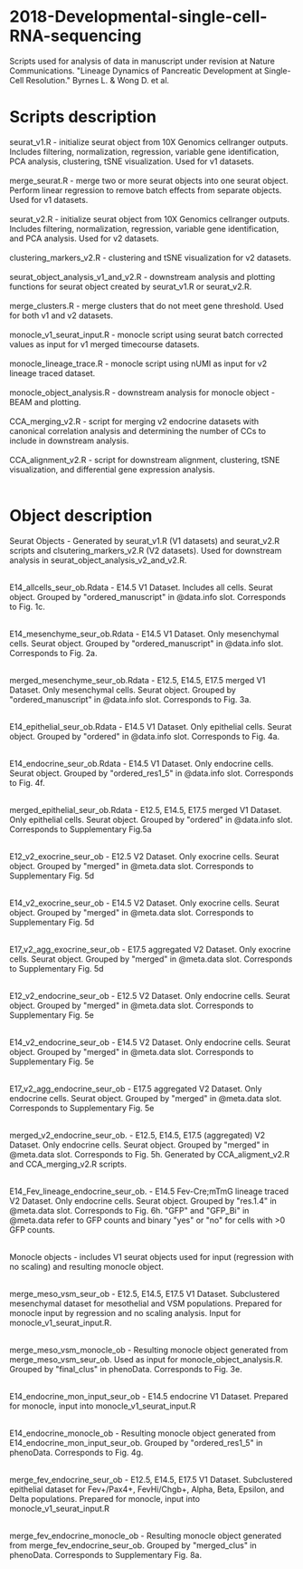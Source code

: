 # 2018-Developmental-single-cell-RNA-sequencing

Scripts used for analysis of data in manuscript under revision at Nature Communications. "Lineage Dynamics of Pancreatic Development at Single-Cell Resolution." Byrnes L. & Wong D. et al.

# Scripts description

seurat_v1.R - initialize seurat object from 10X Genomics cellranger outputs. Includes filtering, normalization, regression, variable gene identification, PCA analysis, clustering, tSNE visualization. Used for v1 datasets. <br /> <br />
merge_seurat.R - merge two or more seurat objects into one seurat object. Perform linear regression to remove batch effects from separate objects. Used for v1 datasets. <br /> <br />
seurat_v2.R - initialize seurat object from 10X Genomics cellranger outputs. Includes filtering, normalization, regression, variable gene identification, and PCA analysis. Used for v2 datasets. <br /><br />
clustering_markers_v2.R - clustering and tSNE visualization for v2 datasets. <br /><br />
seurat_object_analysis_v1_and_v2.R - downstream analysis and plotting functions for seurat object created by seurat_v1.R or seurat_v2.R. <br /><br />
merge_clusters.R - merge clusters that do not meet gene threshold. Used for both v1 and v2 datasets. <br /><br />
monocle_v1_seurat_input.R - monocle script using seurat batch corrected values as input for v1 merged timecourse datasets. <br /><br />
monocle_lineage_trace.R - monocle script using nUMI as input for v2 lineage traced dataset. <br /><br />
monocle_object_analysis.R - downstream analysis for monocle object - BEAM and plotting. <br /><br />
CCA_merging_v2.R - script for merging v2 endocrine datasets with canonical correlation analysis and determining the number of CCs to include in downstream analysis. <br /><br />
CCA_alignment_v2.R - script for downstream alignment, clustering, tSNE visualization, and differential gene expression analysis.<br /><br />

# Object description

Seurat Objects - Generated by seurat_v1.R (V1 datasets) and seurat_v2.R scripts and clsutering_markers_v2.R (V2 datasets). Used for downstream analysis in seurat_object_analysis_v2_and_v2.R. <br /><br />

E14_allcells_seur_ob.Rdata - E14.5 V1 Dataset. Includes all cells. Seurat object. Grouped by "ordered_manuscript" in @data.info slot. Corresponds to Fig. 1c. <br /><br />

E14_mesenchyme_seur_ob.Rdata - E14.5 V1 Dataset. Only mesenchymal cells. Seurat object. Grouped by "ordered_manuscript" in @data.info slot. Corresponds to Fig. 2a. <br /><br />

merged_mesenchyme_seur_ob.Rdata - E12.5, E14.5, E17.5 merged V1 Dataset. Only mesenchymal cells. Seurat object. Grouped by "ordered_manuscript" in @data.info slot. Corresponds to Fig. 3a. <br /><br />

E14_epithelial_seur_ob.Rdata - E14.5 V1 Dataset. Only epithelial cells. Seurat object. Grouped by "ordered" in @data.info slot. Corresponds to Fig. 4a. <br /><br />

E14_endocrine_seur_ob.Rdata - E14.5 V1 Dataset. Only endocrine cells. Seurat object. Grouped by "ordered_res1_5" in @data.info slot. Corresponds to Fig. 4f. <br /><br />

merged_epithelial_seur_ob.Rdata - E12.5, E14.5, E17.5 merged V1 Dataset. Only epithelial cells. Seurat object. Grouped by "ordered" in @data.info slot. Corresponds to Supplementary Fig.5a <br /><br />

E12_v2_exocrine_seur_ob - E12.5 V2 Dataset. Only exocrine cells. Seurat object. Grouped by "merged" in @meta.data slot. Corresponds to Supplementary Fig. 5d <br /><br />

E14_v2_exocrine_seur_ob - E14.5 V2 Dataset. Only exocrine cells. Seurat object. Grouped by "merged" in @meta.data slot. Corresponds to Supplementary Fig. 5d <br /><br />

E17_v2_agg_exocrine_seur_ob - E17.5 aggregated V2 Dataset. Only exocrine cells. Seurat object. Grouped by "merged" in @meta.data slot. Corresponds to Supplementary Fig. 5d <br /><br />

E12_v2_endocrine_seur_ob - E12.5 V2 Dataset. Only endocrine cells. Seurat object. Grouped by "merged" in @meta.data slot. Corresponds to Supplementary Fig. 5e <br /><br />

E14_v2_endocrine_seur_ob - E14.5 V2 Dataset. Only endocrine cells. Seurat object. Grouped by "merged" in @meta.data slot. Corresponds to Supplementary Fig. 5e <br /><br />

E17_v2_agg_endocrine_seur_ob - E17.5 aggregated V2 Dataset. Only endocrine cells. Seurat object. Grouped by "merged" in @meta.data slot. Corresponds to Supplementary Fig. 5e <br /><br />

merged_v2_endocrine_seur_ob. - E12.5, E14.5, E17.5 (aggregated) V2 Dataset. Only endocrine cells. Seurat object. Grouped by "merged" in @meta.data slot. Corresponds to Fig. 5h. Generated by CCA_aligment_v2.R and CCA_merging_v2.R scripts. <br /><br />

E14_Fev_lineage_endocrine_seur_ob. - E14.5 Fev-Cre;mTmG lineage traced V2 Dataset. Only endocrine cells. Seurat object. Grouped by "res.1.4" in @meta.data slot. Corresponds to Fig. 6h. "GFP" and "GFP_Bi" in @meta.data refer to GFP counts and binary "yes" or "no" for cells with >0 GFP counts.<br /><br />

Monocle objects - includes V1 seurat objects used for input (regression with no scaling) and resulting monocle object. <br /><br />

merge_meso_vsm_seur_ob - E12.5, E14.5, E17.5 V1 Dataset. Subclustered mesenchymal dataset for mesothelial and VSM populations. Prepared for monocle input by regression and no scaling analysis. Input for monocle_v1_seurat_input.R. <br /><br />

merge_meso_vsm_monocle_ob - Resulting monocle object generated from merge_meso_vsm_seur_ob. Used as input for monocle_object_analysis.R. Grouped by "final_clus" in phenoData. Corresponds to Fig. 3e. <br /><br />

E14_endocrine_mon_input_seur_ob - E14.5 endocrine V1 Dataset. Prepared for monocle, input into monocle_v1_seurat_input.R <br /><br />

E14_endocrine_monocle_ob - Resulting monocle object generated from E14_endocrine_mon_input_seur_ob. Grouped by "ordered_res1_5" in phenoData. Corresponds to Fig. 4g. <br /><br />

merge_fev_endocrine_seur_ob - E12.5, E14.5, E17.5 V1 Dataset. Subclustered epithelial dataset for Fev+/Pax4+, FevHi/Chgb+, Alpha, Beta, Epsilon, and Delta populations. Prepared for monocle, input into monocle_v1_seurat_input.R <br /><br />

merge_fev_endocrine_monocle_ob - Resulting monocle object generated from merge_fev_endocrine_seur_ob. Grouped by "merged_clus" in phenoData. Corresponds to Supplementary Fig. 8a. <br /><br />






